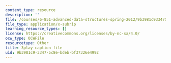```yaml
---
content_type: resource
description: ''
file: /courses/6-851-advanced-data-structures-spring-2012/9b3981c933475c8ebdebbf37326e4992_NinWEPPrkDQ.vtt
file_type: application/x-subrip
learning_resource_types: []
license: https://creativecommons.org/licenses/by-nc-sa/4.0/
ocw_type: OCWFile
resourcetype: Other
title: 3play caption file
uid: 9b3981c9-3347-5c8e-bdeb-bf37326e4992
---
```

